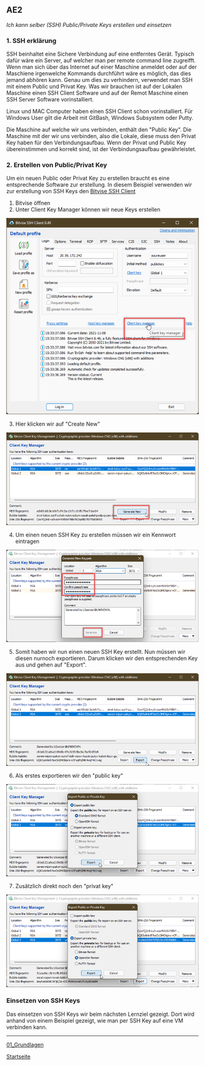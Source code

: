 ## AE2
*Ich kann selber (SSH) Public/Private Keys erstellen und einsetzen*

### 1. SSH erklärung
SSH beinhaltet eine Sichere Verbindung auf eine entferntes Gerät. Typisch dafür wäre ein Server, auf welcher man per remote command line zugreifft.
Wenn man sich über das Internet auf einer Maschine anmeldet oder auf der Maschiene irgenwelche Kommands durchführt wäre es möglich, das dies jemand abhören kann.
Genau um dies zu verhindern, verwendet man SSH mit einem Public und Privat Key. Was wir brauchen ist auf der Lokalen Maschine einen SSH Client Software und auf der Remot Maschine einen SSH Server Software vorinstalliert.

Linux und MAC Computer haben einen SSH Client schon vorinstalliert. Für Windows User gilt die Arbeit mit GitBash, Windows Subsystem oder Putty.

Die Maschine auf welche wir uns verbinden, enthält den "Public Key". Die Maschine mit der wir uns verbinden, also die Lokale, diese muss den Privat Key haben für den Verbindungsaufbau.
Wenn der Privat und Public Key übereinstimmen und korrekt sind, ist der Verbindungsaufbau gewährleistet.

### 2. Erstellen von Public/Privat Key
Um ein neuen Public oder Privat Key zu erstellen braucht es eine entsprechende Software zur erstellung.
In diesem Beispiel verwenden wir zur erstellung von SSH Keys den [Bitvise SSH Client](https://www.bitvise.com/ssh-client-download)

1. Bitvise öffnen
2. Unter Client Key Manager können wir neue Keys erstellen

![AE2_1](../00_Allgemein/images/01_Grundlage/AE2_1.png)

3. Hier klicken wir auf "Create New"

![AE2_2](../00_Allgemein/images/01_Grundlage/AE2_2.png)

4. Um einen neuen SSH Key zu erstellen müssen wir ein Kennwort eintragen

![AE2_3](../00_Allgemein/images/01_Grundlage/AE2_3.png)

5. Somit haben wir nun einen neuen SSH Key erstellt. Nun müssen wir diesen nurnoch exportieren. Darum klicken wir den entsprechenden Key aus und gehen auf "Export".

![AE2_4](../00_Allgemein/images/01_Grundlage/AE2_4.png)

6. Als erstes exportieren wir den "public key"

![AE2_5](../00_Allgemein/images/01_Grundlage/AE2_5.png)

7. Zusätzlich direkt noch den "privat key"

![AE2_6](../00_Allgemein/images/01_Grundlage/AE2_6.png)

### Einsetzen von SSH Keys
Das einsetzen von SSH Keys wir beim nächsten Lernziel gezeigt. Dort wird anhand von einem Beispiel gezeigt, wie man per SSH Key auf eine VM verbinden kann.

___

[01_Grundlagen](../01_Grundlage)

[Startseite](https://github.com/ask-yo-girl-about-me/Project-Future)